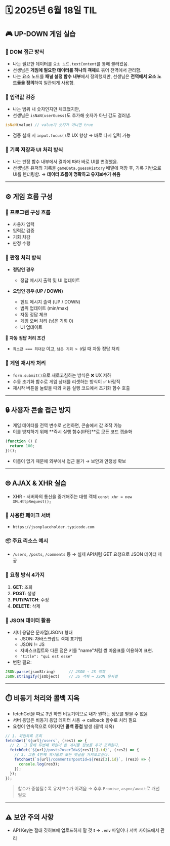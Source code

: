# 🗓️ 2025년 6월 18일 TIL

## 🎮 UP-DOWN 게임 실습

### 📌 DOM 접근 방식
- 나는 필요한 데이터를 `요소 노드.textContent`를 통해 불러왔음.
- 선생님은 **게임에 필요한 데이터를 하나의 객체**로 묶어 전역에서 관리함.
- 나는 요소 노드를 **패널 설정 함수 내부**에서 정의했지만,
  선생님은 **전역에서 요소 노드들을 정의**하여 일관되게 사용함.

### 📌 입력값 검증
- 나는 범위 내 숫자인지만 체크했지만,
- 선생님은 `isNaN(userGuess)`도 추가해 숫자가 아닌 값도 걸러냄.
```js
isNaN(value) // value가 숫자가 아니면 true
```

* 검증 실패 시 `input.focus()`로 UX 향상 → 바로 다시 입력 가능

### 📌 기록 저장과 UI 처리 방식

* 나는 판정 함수 내부에서 결과에 따라 바로 UI를 변경했음.
* 선생님은 유저의 기록을 `gameData.guessHistory` 배열에 저장 후,
  기록 기반으로 UI를 렌더링함.
  → **데이터 흐름이 명확하고 유지보수가 쉬움**

---

## ⚙️ 게임 흐름 구성

### 🎯 프로그램 구성 흐름
- 사용자 입력
- 입력값 검증
- 기회 차감
- 판정 수행

### 🧠 판정 처리 방식
- **정답인 경우**
    - 정답 메시지 출력 및 UI 업데이트

- **오답인 경우 (UP / DOWN)**
    - 힌트 메시지 출력 (UP / DOWN)
    - 범위 업데이트 (min/max)
    - 자동 정답 체크
    - 게임 오버 처리 (남은 기회 0)
    - UI 업데이트

📌 **자동 정답 처리 조건**
- `최소값 === 최대값` 이고, `남은 기회 > 0`일 때 자동 정답 처리

### 🔁 게임 재시작 처리
- `form.submit()`으로 새로고침하는 방식은 ❌ UX 저하
- 수동 초기화 함수로 게임 상태를 리셋하는 방식이 ✅ 바람직
- 재시작 버튼을 눌렀을 때와 처음 실행 코드에서 초기화 함수 호출

---

## 🔒 사용자 콘솔 접근 방지

* 게임 데이터를 전역 변수로 선언하면, 콘솔에서 값 조작 가능
* 이를 방지하기 위해 \*\*즉시 실행 함수(IIFE)\*\*로 모든 코드 캡슐화

```js
(function () {
  return 100;
})();
```

* 이름이 없기 때문에 외부에서 접근 불가 → 보안과 안정성 확보

---

## 🌐 AJAX & XHR 실습

* XHR - 서버와의 통신을 중개해주는 대행 객체
  `const xhr = new XMLHttpRequest();`

### 📡 사용한 페이크 서버

* `https://jsonplaceholder.typicode.com`

### 📦 주요 리소스 예시

* `/users`, `/posts`, `/comments` 등
  → 실제 API처럼 GET 요청으로 JSON 데이터 제공

### 📌 요청 방식 4가지

1. **GET**: 조회
2. **POST**: 생성
3. **PUT/PATCH**: 수정
4. **DELETE**: 삭제

### 🔄 JSON 데이터 활용

* 서버 응답은 문자열(JSON) 형태
    - JSON: 자바스크립트 객체 표기법
    - JSON != JS
    - 자바스크립트와 다른 점은 키를 "name"처럼 쌍 따옴표를 이용하여 표현.
    - `"title": "qui est esse"`
* 변환 필요:

```js
JSON.parse(jsonString)      // JSON → JS 객체
JSON.stringify(jsObject)    // JS 객체 → JSON 문자열
```

---

## ⏱️ 비동기 처리와 콜백 지옥

* fetchGet을 따로 3번 하면 비동기이므로 내가 원하는 정보를 받을 수 없음
* 서버 응답은 비동기 응답 데이터 사용 → callback 함수로 처리 필요
* 요청이 연속적으로 이어지면 **콜백 중첩** 발생 (콜백 지옥)

```js
// 1. 회원목록 조회
fetchGet(`${url}/users`, (res1) => {
  // 2. 그 중에 두번째 회원이 쓴 게시물 정보를 추가 조회한다.
  fetchGet(`${url}/posts?userId=${res1[1].id}`, (res2) => {
    // 3. 그중 4번째 게시물의 모든 댓글을 가져오고싶다.
    fetchGet(`${url}/comments?postId=${res2[3].id}`, (res3) => {
      console.log(res3);
    });
  });
});
```

> 함수가 중첩될수록 유지보수가 어려움 → 추후 `Promise`, `async/await`로 개선 필요

---

## ⚠️ 보안 주의 사항

* API Key는 절대 깃허브에 업로드하지 말 것 ❗
  → `.env` 파일이나 서버 사이드에서 관리
